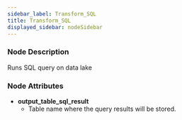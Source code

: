 ```yaml
---
sidebar_label: Transform_SQL
title: Transform_SQL
displayed_sidebar: nodeSidebar
---
```


### Node Description
Runs SQL query on data lake


### Node Attributes
- **output_table_sql_result**
  - Table name where the query results will be stored.